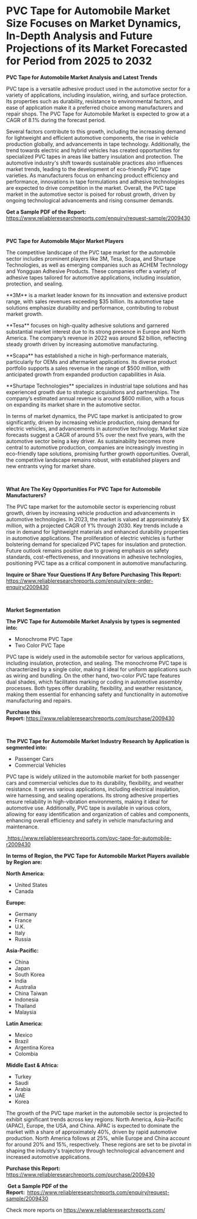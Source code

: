 <p><h1>PVC Tape for Automobile Market Size Focuses on Market Dynamics, In-Depth Analysis and Future Projections of its Market Forecasted for Period from 2025 to 2032</h1></p><p><strong>PVC Tape for Automobile Market Analysis and Latest Trends</strong></p>
<p><p>PVC tape is a versatile adhesive product used in the automotive sector for a variety of applications, including insulation, wiring, and surface protection. Its properties such as durability, resistance to environmental factors, and ease of application make it a preferred choice among manufacturers and repair shops. The PVC Tape for Automobile Market is expected to grow at a CAGR of 8.1% during the forecast period. </p><p>Several factors contribute to this growth, including the increasing demand for lightweight and efficient automotive components, the rise in vehicle production globally, and advancements in tape technology. Additionally, the trend towards electric and hybrid vehicles has created opportunities for specialized PVC tapes in areas like battery insulation and protection. The automotive industry's shift towards sustainable practices also influences market trends, leading to the development of eco-friendly PVC tape varieties. As manufacturers focus on enhancing product efficiency and performance, innovations in tape formulations and adhesive technologies are expected to drive competition in the market. Overall, the PVC tape market in the automotive sector is poised for robust growth, driven by ongoing technological advancements and rising consumer demands.</p></p>
<p><strong>Get a Sample PDF of the Report:&nbsp;</strong> <a href="https://www.reliableresearchreports.com/enquiry/request-sample/2009430?utm_campaign=2253&utm_medium=2&utm_source=Github&utm_content=ia&utm_term=04042025&utm_id=pvc-tape-for-automobile">https://www.reliableresearchreports.com/enquiry/request-sample/2009430</a></p>
<p>&nbsp;</p>
<p><strong>PVC Tape for Automobile Major Market Players</strong></p>
<p><p>The competitive landscape of the PVC tape market for the automobile sector includes prominent players like 3M, Tesa, Scapa, and Shurtape Technologies, as well as emerging companies such as ACHEM Technology and Yongguan Adhesive Products. These companies offer a variety of adhesive tapes tailored for automotive applications, including insulation, protection, and sealing.</p><p>**3M** is a market leader known for its innovation and extensive product range, with sales revenues exceeding $35 billion. Its automotive tape solutions emphasize durability and performance, contributing to robust market growth.</p><p>**Tesa** focuses on high-quality adhesive solutions and garnered substantial market interest due to its strong presence in Europe and North America. The company’s revenue in 2022 was around $2 billion, reflecting steady growth driven by increasing automotive manufacturing.</p><p>**Scapa** has established a niche in high-performance materials, particularly for OEMs and aftermarket applications. Its diverse product portfolio supports a sales revenue in the range of $500 million, with anticipated growth from expanded production capabilities in Asia.</p><p>**Shurtape Technologies** specializes in industrial tape solutions and has experienced growth due to strategic acquisitions and partnerships. The company’s estimated annual revenue is around $600 million, with a focus on expanding its market share in the automotive sector.</p><p>In terms of market dynamics, the PVC tape market is anticipated to grow significantly, driven by increasing vehicle production, rising demand for electric vehicles, and advancements in automotive technology. Market size forecasts suggest a CAGR of around 5% over the next five years, with the automotive sector being a key driver. As sustainability becomes more central to automotive production, companies are increasingly investing in eco-friendly tape solutions, promising further growth opportunities. Overall, the competitive landscape remains robust, with established players and new entrants vying for market share.</p></p>
<p>&nbsp;</p>
<p><strong>What Are The Key Opportunities For PVC Tape for Automobile Manufacturers?</strong></p>
<p><p>The PVC tape market for the automobile sector is experiencing robust growth, driven by increasing vehicle production and advancements in automotive technologies. In 2023, the market is valued at approximately $X million, with a projected CAGR of Y% through 2030. Key trends include a rise in demand for lightweight materials and enhanced durability properties in automotive applications. The proliferation of electric vehicles is further bolstering demand for specialized PVC tapes for insulation and protection. Future outlook remains positive due to growing emphasis on safety standards, cost-effectiveness, and innovations in adhesive technologies, positioning PVC tape as a critical component in automotive manufacturing.</p></p>
<p><strong>Inquire or Share Your Questions If Any Before Purchasing This Report:</strong> <a href="https://www.reliableresearchreports.com/enquiry/pre-order-enquiry/2009430?utm_campaign=2253&utm_medium=2&utm_source=Github&utm_content=ia&utm_term=04042025&utm_id=pvc-tape-for-automobile">https://www.reliableresearchreports.com/enquiry/pre-order-enquiry/2009430</a></p>
<p>&nbsp;</p>
<p><strong>Market Segmentation</strong></p>
<p><strong>The PVC Tape for Automobile Market Analysis by types is segmented into:</strong></p>
<p><ul><li>Monochrome PVC Tape</li><li>Two Color PVC Tape</li></ul></p>
<p><p>PVC tape is widely used in the automobile sector for various applications, including insulation, protection, and sealing. The monochrome PVC tape is characterized by a single color, making it ideal for uniform applications such as wiring and bundling. On the other hand, two-color PVC tape features dual shades, which facilitates marking or coding in automotive assembly processes. Both types offer durability, flexibility, and weather resistance, making them essential for enhancing safety and functionality in automotive manufacturing and repairs.</p></p>
<p><strong>Purchase this Report:&nbsp;</strong><a href="https://www.reliableresearchreports.com/purchase/2009430?utm_campaign=2253&utm_medium=2&utm_source=Github&utm_content=ia&utm_term=04042025&utm_id=pvc-tape-for-automobile">https://www.reliableresearchreports.com/purchase/2009430</a></p>
<p>&nbsp;</p>
<p><strong>The PVC Tape for Automobile Market Industry Research by Application is segmented into:</strong></p>
<p><ul><li>Passenger Cars</li><li>Commercial Vehicles</li></ul></p>
<p><p>PVC tape is widely utilized in the automobile market for both passenger cars and commercial vehicles due to its durability, flexibility, and weather resistance. It serves various applications, including electrical insulation, wire harnessing, and sealing operations. Its strong adhesive properties ensure reliability in high-vibration environments, making it ideal for automotive use. Additionally, PVC tape is available in various colors, allowing for easy identification and organization of cables and components, enhancing overall efficiency and safety in vehicle manufacturing and maintenance.</p></p>
<p><a href="https://www.reliableresearchreports.com/pvc-tape-for-automobile-r2009430?utm_campaign=2253&utm_medium=2&utm_source=Github&utm_content=ia&utm_term=04042025&utm_id=pvc-tape-for-automobile">&nbsp;https://www.reliableresearchreports.com/pvc-tape-for-automobile-r2009430</a></p>
<p><strong>In terms of Region, the PVC Tape for Automobile Market Players available by Region are:</strong></p>
<p>
    <p> <strong> North America: </strong>
        <ul>
            <li>United States</li>
            <li>Canada</li>
        </ul>
        </p> 
    <p> <strong> Europe: </strong>
        <ul>
            <li>Germany</li>
            <li>France</li>
            <li>U.K.</li>
            <li>Italy</li>
            <li>Russia</li>
        </ul>
        </p> 
    <p> <strong> Asia-Pacific: </strong>
        <ul>
            <li>China</li>
            <li>Japan</li>
            <li>South Korea</li>
            <li>India</li>
            <li>Australia</li>
            <li>China Taiwan</li>
            <li>Indonesia</li>
            <li>Thailand</li>
            <li>Malaysia</li>
        </ul>
        </p> 
    <p> <strong> Latin America: </strong>
        <ul>
            <li>Mexico</li>
            <li>Brazil</li>
            <li>Argentina Korea</li>
            <li>Colombia</li>
        </ul>
        </p> 
    <p> <strong> Middle East & Africa: </strong>
        <ul>
            <li>Turkey</li>
            <li>Saudi</li>
            <li>Arabia</li>
            <li>UAE</li>
            <li>Korea</li>
        </ul>
    </p>
    </p>
<p><p>The growth of the PVC tape market in the automobile sector is projected to exhibit significant trends across key regions: North America, Asia-Pacific (APAC), Europe, the USA, and China. APAC is expected to dominate the market with a share of approximately 40%, driven by rapid automotive production. North America follows at 25%, while Europe and China account for around 20% and 15%, respectively. These regions are set to be pivotal in shaping the industry's trajectory through technological advancement and increased automotive applications.</p></p>
<p><strong>Purchase this Report: </strong><a href="https://www.reliableresearchreports.com/purchase/2009430?utm_campaign=2253&utm_medium=2&utm_source=Github&utm_content=ia&utm_term=04042025&utm_id=pvc-tape-for-automobile">https://www.reliableresearchreports.com/purchase/2009430</a></p>
<p>&nbsp;<strong>Get a Sample PDF of the Report:&nbsp;&nbsp;</strong><a href="https://www.reliableresearchreports.com/enquiry/request-sample/2009430?utm_campaign=2253&utm_medium=2&utm_source=Github&utm_content=ia&utm_term=04042025&utm_id=pvc-tape-for-automobile">https://www.reliableresearchreports.com/enquiry/request-sample/2009430</a></p>
<p><strong></strong></p>
<p>Check more reports on <a href="https://www.reliableresearchreports.com/?utm_campaign=2253&utm_medium=2&utm_source=Github&utm_content=ia&utm_term=04042025&utm_id=pvc-tape-for-automobile">https://www.reliableresearchreports.com/</a></p>